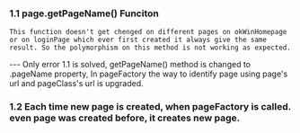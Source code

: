 ### 1.1 page.getPageName() Funciton

    This function doesn't get chenged on different pages on okWinHomepage or on loginPage which ever first created it always give the same result. So the polymorphism on this method is not working as expected.

--- Only error 1.1 is solved, getPageName() method is changed to .pageName property,
In pageFactory the way to identify page using page's url and pageClass's url is upgraded.

### 1.2 Each time new page is created, when pageFactory is called. even page was created before, it creates new page.
